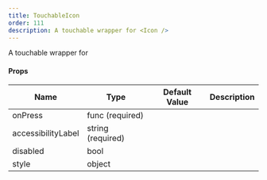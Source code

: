 ```yaml
---
title: TouchableIcon
order: 111
description: A touchable wrapper for <Icon />
---
```


A touchable wrapper for <Icon />
#### Props
Name | Type | Default Value | Description
--- | --- | --- | --- 
onPress | func  (required) |   | 
accessibilityLabel | string  (required) |   | 
disabled | bool  |   | 
style | object  |   | 